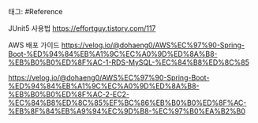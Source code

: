 태그: #Reference

JUnit5 사용법
https://effortguy.tistory.com/117

AWS 배포 가이드
https://velog.io/@dohaeng0/AWS%EC%97%90-Spring-Boot-%ED%94%84%EB%A1%9C%EC%A0%9D%ED%8A%B8-%EB%B0%B0%ED%8F%AC-1-RDS-MySQL-%EC%84%B8%ED%8C%85

https://velog.io/@dohaeng0/AWS%EC%97%90-Spring-Boot-%ED%94%84%EB%A1%9C%EC%A0%9D%ED%8A%B8-%EB%B0%B0%ED%8F%AC-2-EC2-%EC%84%B8%ED%8C%85%EF%BC%86%EB%B0%B0%ED%8F%AC-%EB%8F%84%EB%A9%94%EC%9D%B8-%EC%97%B0%EA%B2%B0
